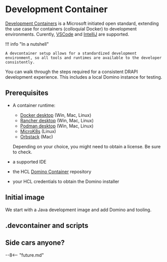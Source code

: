 # Development Container

[Development Containers](https://containers.dev/) is a Microsoft initiated open standard, extending the use case for containers (colloquial Docker) to development environments. Curently, [VSCode](https://code.visualstudio.com/) and [IntelliJ](https://www.jetbrains.com/idea/) are supported.

!!! info "In a nutshell"

    A devcontainer setup allows for a standardized development environment, so all tools and runtimes are available to the developer consistently.

You can walk through the steps required for a consistent DRAPI development experience. This includes a local Domino instance for testing.

## Prerequisites

- A container runtime:

    - [Docker desktop](https://www.docker.com/products/docker-desktop/) (Win, Mac, Linux)
    - [Rancher desktop](https://rancherdesktop.io/) (Win, Mac, Linux)
    - [Podman desktop](https://podman-desktop.io/) (Win, Mac, Linux)
    - [MicroK8s](https://microk8s.io/) (Linux)
    - [Orbstack](https://orbstack.dev/) (Mac)

    Depending on your choice, you might need to obtain a license. Be sure to check.

- a supported IDE
- the HCL [Domino Container](https://opensource.hcltechsw.com/domino-container/) repository
- your HCL credentials to obtain the Domino installer
<!-- some patience and a few hours time-->

## Initial image

We start with a Java development image and add Domino and tooling.

## .devcontainer and scripts

## Side cars anyone?

--8<-- "future.md"

<!--## Let's connect

"feedback.md"-->
